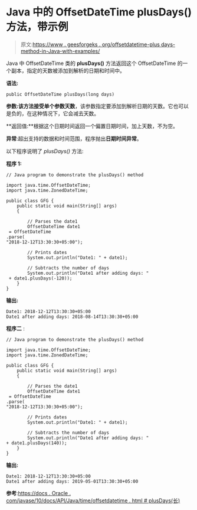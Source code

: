 # Java 中的 OffsetDateTime plusDays()方法，带示例

> 原文:[https://www . geesforgeks . org/offsetdatetime-plus days-method-in-Java-with-examples/](https://www.geeksforgeeks.org/offsetdatetime-plusdays-method-in-java-with-examples/)

Java 中 OffsetDateTime 类的 **plusDays()** 方法返回这个 OffsetDateTime 的一个副本，指定的天数被添加到解析的日期和时间中。

**语法:**

```
public OffsetDateTime plusDays(long days)

```

**参数:**该方法接受单个参数**天数**，该参数指定要添加到解析日期的天数。它也可以是负的，在这种情况下，它会减去天数。

**返回值:**根据这个日期时间返回一个偏置日期时间，加上天数，不为空。

**异常**:超出支持的数据和时间范围，程序抛出**日期时间异常**。

以下程序说明了 *plusDays()* 方法:

**程序 1:**

```
// Java program to demonstrate the plusDays() method

import java.time.OffsetDateTime;
import java.time.ZonedDateTime;

public class GFG {
    public static void main(String[] args)
    {

        // Parses the date1
        OffsetDateTime date1
 = OffsetDateTime
.parse(
"2018-12-12T13:30:30+05:00");

        // Prints dates
        System.out.println("Date1: " + date1);

        // Subtracts the number of days
        System.out.println("Date1 after adding days: "
 + date1.plusDays(-120));
    }
}
```

**输出:**

```
Date1: 2018-12-12T13:30:30+05:00
Date1 after adding days: 2018-08-14T13:30:30+05:00

```

**程序二** :

```
// Java program to demonstrate the plusDays() method

import java.time.OffsetDateTime;
import java.time.ZonedDateTime;

public class GFG {
    public static void main(String[] args)
    {

        // Parses the date1
        OffsetDateTime date1
 = OffsetDateTime
.parse(
"2018-12-12T13:30:30+05:00");

        // Prints dates
        System.out.println("Date1: " + date1);

        // Subtracts the number of days
        System.out.println("Date1 after adding days: " 
+ date1.plusDays(140));
    }
}
```

**输出:**

```
Date1: 2018-12-12T13:30:30+05:00
Date1 after adding days: 2019-05-01T13:30:30+05:00

```

**参考**:[https://docs . Oracle . com/javase/10/docs/API/Java/time/offsetdatetime . html # plusDays(长)](https://docs.oracle.com/javase/10/docs/api/java/time/OffsetDateTime.html#plusDays(long))